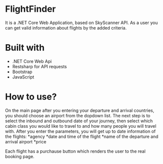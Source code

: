 # FlightFinder

It is a .NET Core Web Application, based on SkyScanner API. 
As a user you can get valid information about flights by the added criteria. 

# Built with
* .NET Core Web Api
* Restsharp for API requests
* Bootstrap
* JavaScript

# How to use?
On the main page after you entering your departure and arrival countries, you should choose an airport from the dopdown list.
The next step is to select the inbound and outbound date of your journey, then select which cabin class you would like to travel to and how many people you will travel with. After you enter the parameters, you will get up to date information of the flights:
*agency
*date and time of the flight
*name of the departure and arrival airport
*price

Each flight has a purchause button which renders the user to the real booking page.
